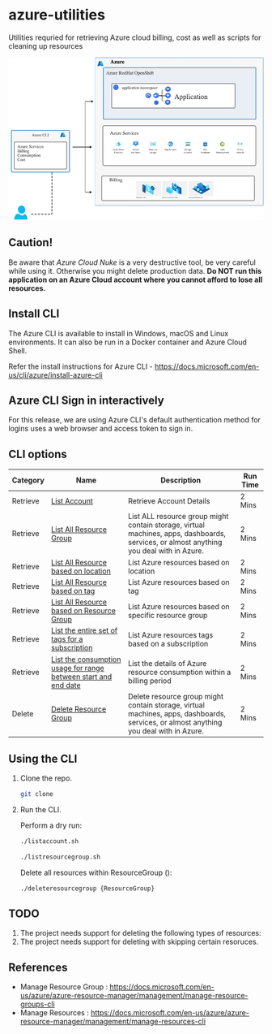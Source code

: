 # azure-utilities
Utilities requried for retrieving Azure cloud billing, cost as well as scripts for cleaning up resources 

![Azure Cloud CLI](images/Azure-CLI-Azure%20-%20CLI.jpg)

## Caution!

Be aware that *Azure Cloud Nuke* is a very destructive tool, be very careful while using it. Otherwise you might delete production data. **Do NOT run this application on an Azure Cloud account where you cannot afford to lose all resources.**

## Install CLI 

The Azure CLI is available to install in Windows, macOS and Linux environments. It can also be run in a Docker container and Azure Cloud Shell.

Refer the install instructions for Azure CLI - https://docs.microsoft.com/en-us/cli/azure/install-azure-cli

## Azure CLI Sign in interactively
For this release, we are using Azure CLI's default authentication method for logins uses a web browser and access token to sign in.


## CLI options

| Category | Name                                                                       | Description          | Run Time |
|--------|----------------------------------------------------------------------------|----------------------|----------|
| Retrieve    | [List Account](./listaccount.sh)    | Retrieve Account Details       | 2 Mins   |
| Retrieve    | [List All Resource Group ](./listallresourcegroup.sh)    | List ALL resource group might contain storage, virtual machines, apps, dashboards, services, or almost anything you deal with in Azure.       | 2 Mins   |
| Retrieve    | [List All Resource based on location ](./listallresources-location.sh)    | List Azure resources based on location| 2 Mins   |
| Retrieve    | [List All Resource based on tag ](./listallresources-tag.sh)    | List Azure resources based on tag| 2 Mins   |
| Retrieve    | [List All Resource based on Resource Group ](./listallresources-resourcegroup.sh)    | List Azure resources based on specific resource group| 2 Mins   |
| Retrieve    | [List the entire set of tags for a subscription](./listalltags-subscription.sh)    | List Azure resources tags based on a subscription| 2 Mins   |
| Retrieve    | [List the consumption usage for range between start and end date](./listconsumptionusage-daterange.sh)    | List the details of Azure resource consumption within a billing period| 2 Mins   |
| Delete    | [Delete Resource Group](./deleteresourcegroup.sh) | Delete resource group might contain storage, virtual machines, apps, dashboards, services, or almost anything you deal with in Azure. | 2 Mins   |

## Using the CLI

1. Clone the repo.

   ```bash
   git clone
   ```


2. Run the CLI.

   Perform a dry run:

   ```bash
   ./listaccount.sh
   ```

    ```bash
   ./listresourcegroup.sh
   ```

   Delete all resources within ResourceGroup ():

   ```bash
   ./deleteresourcegroup {ResourceGroup}
   ```
## TODO

1. The project needs support for deleting the following types of resources:
2. The project needs support for deleting with skipping certain resoruces.

## References
- Manage Resource Group : https://docs.microsoft.com/en-us/azure/azure-resource-manager/management/manage-resource-groups-cli
- Manage Resources : https://docs.microsoft.com/en-us/azure/azure-resource-manager/management/manage-resources-cli
